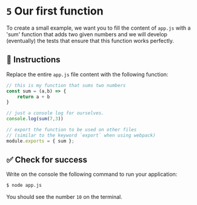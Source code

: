 # `5` Our first function

To create a small example, we want you to fill the content of `app.js` with a 'sum' function that adds two given numbers and we will develop (eventually) the tests that ensure that this function works perfectly.

## 📝 Instructions

Replace the entire `app.js` file content with the following function:

```js
// this is my function that sums two numbers
const sum = (a,b) => {
    return a + b
}

// just a console log for ourselves.
console.log(sum(7,3))

// export the function to be used on other files 
// (similar to the keyword `export` when using webpack)
module.exports = { sum };
```

## ✅ Check for success

Write on the console the following command to run your application:

```bash
$ node app.js
```

You should see the number `10` on the terminal.